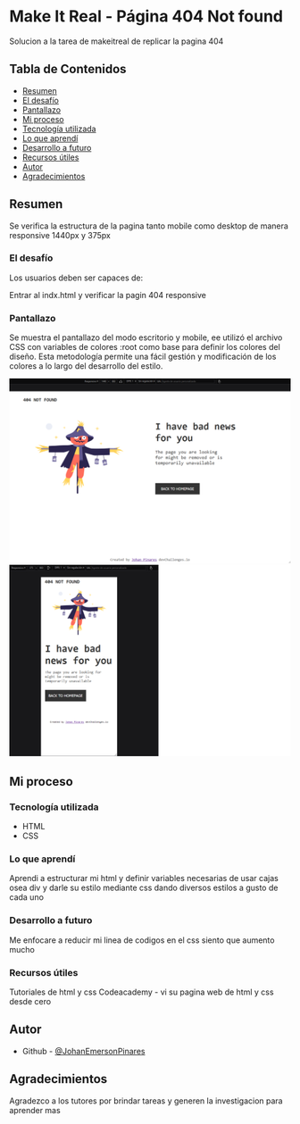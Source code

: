 # Make It Real - Página 404 Not found

Solucion a la tarea de makeitreal de replicar la pagina 404

## Tabla de Contenidos

- [Resumen](#resumen)
- [El desafío](#el-desafío)
- [Pantallazo](#pantallazo)
- [Mi proceso](#mi-proceso)
- [Tecnología utilizada](#tecnología-utilizada)
- [Lo que aprendí](#lo-que-aprendí)
- [Desarrollo a futuro](#desarrollo-a-futuro)
- [Recursos útiles](#recursos-útiles)
- [Autor](#autor)
- [Agradecimientos](#agradecimientos)

## Resumen
Se verifica la estructura de la pagina tanto mobile como desktop de manera responsive 1440px y 375px
### El desafío

Los usuarios deben ser capaces de:

Entrar al indx.html y verificar la pagin 404 responsive

### Pantallazo

Se muestra el pantallazo del modo escritorio y mobile, ee utilizó el archivo CSS con variables de colores :root como base para definir los colores del diseño. Esta metodología permite una fácil gestión y modificación de los colores a lo largo del desarrollo del estilo.

![escritorio](image-desktop.png)
![mobile](image-mobile.png)

## Mi proceso

### Tecnología utilizada

- HTML
- CSS

### Lo que aprendí

Aprendi a estructurar mi html y definir variables necesarias de usar cajas osea div y darle su estilo mediante css dando diversos estilos a gusto de cada uno


### Desarrollo a futuro

Me enfocare a reducir mi linea de codigos en el css siento que aumento mucho
### Recursos útiles

Tutoriales de html y css
Codeacademy - vi su pagina web de html y css desde cero
## Autor

- Github - [@JohanEmersonPinares](https://github.com/JohanEmersonPinares)

## Agradecimientos

Agradezco a los tutores por brindar tareas y generen la investigacion para aprender mas
